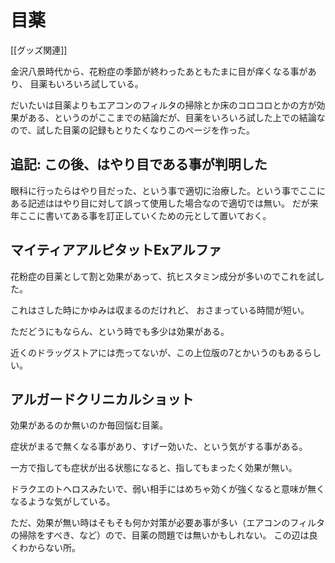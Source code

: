 # 目薬

[[グッズ関連]]

金沢八景時代から、花粉症の季節が終わったあともたまに目が痒くなる事があり、
目薬もいろいろ試している。

だいたいは目薬よりもエアコンのフィルタの掃除とか床のコロコロとかの方が効果がある、というのがここまでの結論だが、目薬をいろいろ試した上での結論なので、試した目薬の記録もとりたくなりこのページを作った。

## 追記: この後、はやり目である事が判明した

眼科に行ったらはやり目だった、という事で適切に治療した。という事でここにある記述ははやり目に対して誤って使用した場合なので適切では無い。
だが来年ここに書いてある事を訂正していくための元として置いておく。

## マイティアアルピタットExアルファ

花粉症の目薬として割と効果があって、抗ヒスタミン成分が多いのでこれを試した。

これはさした時にかゆみは収まるのだけれど、
おさまっている時間が短い。

ただどうにもならん、という時でも多少は効果がある。

近くのドラッグストアには売ってないが、この上位版の7とかいうのもあるらしい。

## アルガードクリニカルショット

効果があるのか無いのか毎回悩む目薬。

症状がまるで無くなる事があり、すげー効いた、という気がする事がある。

一方で指しても症状が出る状態になると、指してもまったく効果が無い。

ドラクエのトヘロスみたいで、弱い相手にはめちゃ効くが強くなると意味が無くなるような気がしている。

ただ、効果が無い時はそもそも何か対策が必要あ事が多い（エアコンのフィルタの掃除をすべき、など）ので、目薬の問題では無いかもしれない。
この辺は良くわからない所。
